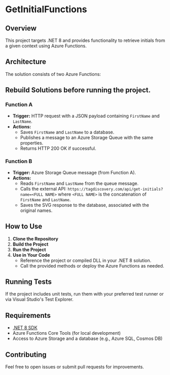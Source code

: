 # GetInitialFunctions

## Overview

This project targets .NET 8 and provides functionality to retrieve initials from a given context using Azure Functions.

## Architecture

The solution consists of two Azure Functions:

## Rebuild Solutions before running the project.

### Function A

- **Trigger:** HTTP request with a JSON payload containing `FirstName` and `LastName`.
- **Actions:**
  - Saves `FirstName` and `LastName` to a database.
  - Publishes a message to an Azure Storage Queue with the same properties.
  - Returns HTTP 200 OK if successful.

### Function B

- **Trigger:** Azure Storage Queue message (from Function A).
- **Actions:**
  - Reads `FirstName` and `LastName` from the queue message.
  - Calls the external API: `https://tagdiscovery.com/api/get-initials?name=<FULL NAME>` where `<FULL NAME>` is the concatenation of `FirstName` and `LastName`.
  - Saves the SVG response to the database, associated with the original names.

## How to Use

1. **Clone the Repository**
2. **Build the Project**
3. **Run the Project**
4. **Use in Your Code**
   - Reference the project or compiled DLL in your .NET 8 solution.
   - Call the provided methods or deploy the Azure Functions as needed.

## Running Tests

If the project includes unit tests, run them with your preferred test runner or via Visual Studio's Test Explorer.

## Requirements

- [.NET 8 SDK](https://dotnet.microsoft.com/download/dotnet/8.0)
- Azure Functions Core Tools (for local development)
- Access to Azure Storage and a database (e.g., Azure SQL, Cosmos DB)

## Contributing

Feel free to open issues or submit pull requests for improvements.
